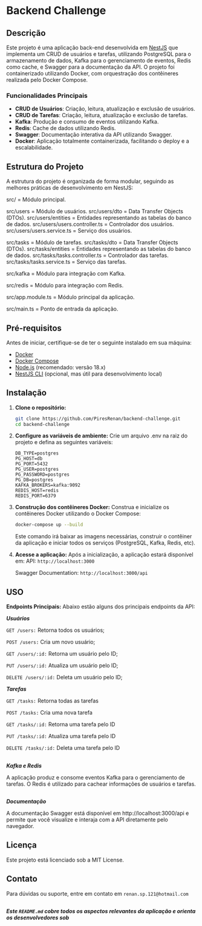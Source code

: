 # Backend Challenge

## Descrição

Este projeto é uma aplicação back-end desenvolvida em [NestJS](https://nestjs.com/) que implementa um CRUD de usuários e tarefas, utilizando PostgreSQL para o armazenamento de dados, Kafka para o gerenciamento de eventos, Redis como cache, e Swagger para a documentação da API. O projeto foi containerizado utilizando Docker, com orquestração dos contêineres realizada pelo Docker Compose.

### Funcionalidades Principais
- **CRUD de Usuários**: Criação, leitura, atualização e exclusão de usuários.
- **CRUD de Tarefas**: Criação, leitura, atualização e exclusão de tarefas.
- **Kafka**: Produção e consumo de eventos utilizando Kafka.
- **Redis**: Cache de dados utilizando Redis.
- **Swagger**: Documentação interativa da API utilizando Swagger.
- **Docker**: Aplicação totalmente containerizada, facilitando o deploy e a escalabilidade.

## Estrutura do Projeto

A estrutura do projeto é organizada de forma modular, seguindo as melhores práticas de desenvolvimento em NestJS:

src/ = Módulo principal.

src/users = Módulo de usuários. 
src/users/dto = Data Transfer Objects (DTOs).
src/users/entities = Entidades representando as tabelas do banco de dados.
src/users/users.controller.ts = Controlador dos usuários.
src/users/users.service.ts = Serviço dos usuários.

src/tasks = Módulo de tarefas.
src/tasks/dto = Data Transfer Objects (DTOs).
src/tasks/entities = Entidades representando as tabelas do banco de dados.
src/tasks/tasks.controller.ts = Controlador das tarefas.
src/tasks/tasks.service.ts = Serviço das tarefas.

src/kafka = Módulo para integração com Kafka.

src/redis = Módulo para integração com Redis.

src/app.module.ts = Módulo principal da aplicação.

src/main.ts = Ponto de entrada da aplicação.

## Pré-requisitos

Antes de iniciar, certifique-se de ter o seguinte instalado em sua máquina:

- [Docker](https://www.docker.com/)
- [Docker Compose](https://docs.docker.com/compose/)
- [Node.js](https://nodejs.org/) (recomendado: versão 18.x)
- [NestJS CLI](https://docs.nestjs.com/cli/overview) (opcional, mas útil para desenvolvimento local)

## Instalação

1. **Clone o repositório:**

   ```bash
   git clone https://github.com/PiresRenan/backend-challenge.git
   cd backend-challenge
   ```


2. **Configure as variáveis de ambiente:**
   Crie um arquivo .env na raiz do projeto e defina as seguintes variáveis:
    ```
    DB_TYPE=postgres
    PG_HOST=db
    PG_PORT=5432
    PG_USER=postgres
    PG_PASSWORD=postgres
    PG_DB=postgres
    KAFKA_BROKERS=kafka:9092
    REDIS_HOST=redis
    REDIS_PORT=6379
    ```

3. **Construção dos contêineres Docker:**
Construa e inicialize os contêineres Docker utilizando o Docker Compose:
   ``` bash
   docker-compose up --build
   ```
   Este comando irá baixar as imagens necessárias, construir o contêiner da aplicação e iniciar todos os serviços (PostgreSQL, Kafka, Redis, etc).


4. **Acesse a aplicação:**
   Após a inicialização, a aplicação estará disponível em:
   API: `http://localhost:3000`

   Swagger Documentation: `http://localhost:3000/api`

## USO
**Endpoints Principais:**
Abaixo estão alguns dos principais endpoints da API:

***Usuários***

``GET /users:`` Retorna todos os usuários;

``POST /users:`` Cria um novo usuário;

``GET /users/:id:`` Retorna um usuário pelo ID;

``PUT /users/:id:`` Atualiza um usuário pelo ID;

``DELETE /users/:id:`` Deleta um usuário pelo ID;

***Tarefas***

``GET /tasks:`` Retorna todas as tarefas

``POST /tasks:`` Cria uma nova tarefa

``GET /tasks/:id:`` Retorna uma tarefa pelo ID

``PUT /tasks/:id:`` Atualiza uma tarefa pelo ID

``DELETE /tasks/:id:`` Deleta uma tarefa pelo ID
##

***Kafka e Redis***

A aplicação produz e consome eventos Kafka para o gerenciamento de tarefas.
O Redis é utilizado para cachear informações de usuários e tarefas.

##

***Documentação***

A documentação Swagger está disponível em http://localhost:3000/api e permite que você visualize e interaja com a API diretamente pelo navegador.


## Licença
Este projeto está licenciado sob a MIT License.

## Contato
Para dúvidas ou suporte, entre em contato em `renan.sp.121@hotmail.com`
## 

***Este `README.md` cobre todos os aspectos relevantes da aplicação e orienta os desenvolvedores sob***